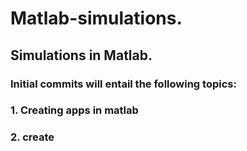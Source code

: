 # Matlab-simulations.
## Simulations in Matlab.
### Initial commits  will entail the following topics: 
### 1. Creating apps in matlab 
### 2. create 
